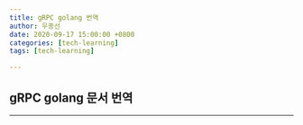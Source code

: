 ```yaml
---
title: gRPC golang 번역
author: 우종선
date: 2020-09-17 15:00:00 +0800
categories: [tech-learning]
tags: [tech-learning]

---
```


## gRPC golang 문서 번역

---
